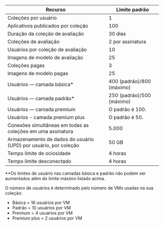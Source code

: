 
| Recurso | Limite padrão |
| --- | --- |
| Coleções por usuário |1 |
| Aplicativos publicados por coleção |100 |
| Duração da coleção de avaliação |30 dias |
| Coleções de avaliação |2 por assinatura |
| Usuários por coleção de avaliação |10 |
| Imagens de modelo de avaliação |25 |
| Coleções pagas |3 |
| Imagens de modelo pagas |25 |
| Usuários — camada básica* |400 (padrão)/800 (máximo) |
| Usuários — camada padrão* |250 (padrão)/500 (máximo) |
| Usuários — camada premium |O padrão é 100. |
| Usuários - camada premium plus |O padrão é 50. |
| Conexões simultâneas em todas as coleções em uma assinatura |5\.000 |
| Armazenamento de dados do usuário (UPD) por usuário, por coleção |50 GB |
| Tempo limite de ociosidade |4 horas |
| Tempo limite desconectado |4 horas |

**Os limites de usuário nas camadas básica e padrão não podem ser aumentados além do limite máximo listado acima.

O número de usuários é determinado pelo número de VMs usadas na sua coleção:

* Básica = 16 usuários por VM
* Padrão = 10 usuários por VM
* Premium = 4 usuários por VM
* Premium plus = 2 usuários por VM

